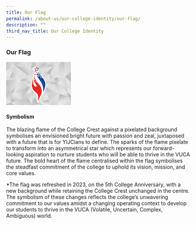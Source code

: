 ```yaml
---
title: Our Flag
permalink: /about-us/our-college-identity/our-flag/
description: ""
third_nav_title: Our College Identity
---
```

### **Our Flag**

<img src="/images/yijcflag.png" style="width:35%">

#### **Symbolism**
The blazing flame of the College Crest against a pixelated background symbolises an envisioned bright future with passion and zeal, juxtaposed with a future that is for YIJCians to define. The sparks of the flame pixelate to transform into an asymmetrical star which represents our forward-looking aspiration to nurture students who will be able to thrive in the VUCA future. The bold heart of the flame centralised within the flag symbolises the steadfast commitment of the college to uphold its vision, mission, and core values.

*The flag was refreshed in 2023, on the 5th College Anniversary, with a new background while retaining the College Crest unchanged in the centre. The symbolism of these changes reflects the college’s unwavering commitment to our values amidst a changing operating context to develop our students to thrive in the VUCA (Volatile, Uncertain, Complex, Ambiguous) world.